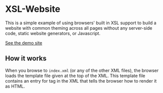 # XSL-Website

This is a simple example of using browsers' built in XSL support to build a website with common theming across all pages without any server-side code, static website generators, or Javascript.

[See the demo site](http://evan.widloski.com/xsl-website/)


## How it works

When you browse to `index.xml` (or any of the other XML files), the browser loads the template file given at the top of the XML.  This template file contains an entry for tag in the XML that tells the browser how to render it as HTML.
